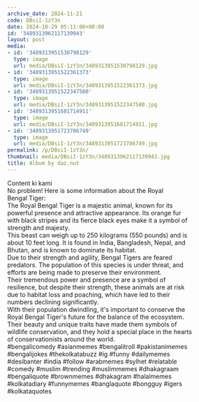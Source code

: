 ```yaml
---
archive_date: 2024-11-21
code: DBsiI-1zY3n
date: 2024-10-29 05:11:00+00:00
id: '3489313962117139943'
layout: post
media:
- id: '3489313951530798129'
  type: image
  url: media/DBsiI-1zY3n/3489313951530798129.jpg
- id: '3489313951522361373'
  type: image
  url: media/DBsiI-1zY3n/3489313951522361373.jpg
- id: '3489313951522347580'
  type: image
  url: media/DBsiI-1zY3n/3489313951522347580.jpg
- id: '3489313951681714911'
  type: image
  url: media/DBsiI-1zY3n/3489313951681714911.jpg
- id: '3489313951723786749'
  type: image
  url: media/DBsiI-1zY3n/3489313951723786749.jpg
permalink: /p/DBsiI-1zY3n/
thumbnail: media/DBsiI-1zY3n/3489313962117139943.jpg
title: Album by daz.nut
---
```


Content ki kami   
No problem! Here is some information about the Royal  
Bengal Tiger:  
The Royal Bengal Tiger is a majestic animal, known for its  
powerful presence and attractive appearance. Its orange fur  
with black stripes and its fierce black eyes make it a symbol of  
strength and majesty.  
This beast can weigh up to 250 kilograms (550 pounds) and is  
about 10 feet long. It is found in India, Bangladesh, Nepal, and  
Bhutan, and is known to dominate its habitat.  
Due to their strength and agility, Bengal Tigers are feared  
predators. The population of this species is under threat, and  
efforts are being made to preserve their environment.  
Their tremendous power and presence are a symbol of  
resilience, but despite their strength, these animals are at risk  
due to habitat loss and poaching, which have led to their  
numbers declining significantly.  
With their population dwindling, it's important to conserve the  
Royal Bengal Tiger's future for the balance of the ecosystem.  
Their beauty and unique traits have made them symbols of  
wildlife conservation, and they hold a special place in the hearts  
of conservationists around the world.  
#bengalicomedy #asianmemes #bengalitroll #pakistanimemes  
#bengalijokes #thekolkatabuzz #ig #funny #dailymemes  
#desibanter #india #follow #arabmemes #sylhet #relatable  
#comedy #muslim #trending #muslimmemes #dhakagraam  
#bengaliquote #brownmemes #dhakagram #halalmemes  
#kolkatadiary #funnymemes #banglaquote #bongguy #igers  
#kolkataquotes